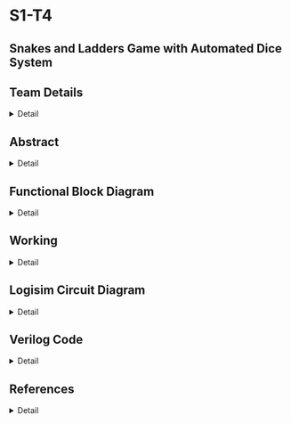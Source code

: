 # S1-T4
## Snakes and Ladders Game with Automated Dice System


<!-- First Section -->
## Team Details
<details>
  <summary>Detail</summary>

  > Semester: 3rd Sem B. Tech. CSE

  > Section: S1

  > Team ID: T4

  Member-1: Kashish Prajapat , 231CS129 . kashishprajapat.231cs129@nitk.edu.in 

  Member-2: Vaishnavi Khade , 231CS130 . khadevaishnavi.231cs130@nitk.edu.in

  Member-3: Anurag  Wagh  , 231CS166 . waghanuragarjun.231cs166@nitk.edu.in 
</details>

<!-- Second Section -->
## Abstract
<details>
  <summary>Detail</summary>
  
  >Motivation
Snake and Ladder has been a classical board game, enjoyed by children and adult alike. However, the old version of the game can feel too simple, especially when today we are surrounded by technology and it has become a big part in our lives.by adding technology to the game, we can make it more exciting, fun and educational. So the goal is to combine this classical board game with modern technology which will provide more features to the game, thus making it more interactive to keep players interested while they are playing.


>Problem Statement:
It will be a multiplayer game. -The board consists of 100 squares arranged in a 10x10 grid.The positions of snakes and ladders will be predefined,in which when a ladder is encountered player moves higher in the game while when a snake is encountered the player goes down.The players move according to the result of an automated dice.After each dice roll, the system should check whether the new position corresponds to a snake or a ladder. If so, the player’s position should be adjusted accordingly.Finish in the game is detected when a player reaches exactly square 100, indicating the end of the game.


>Features:
The digital Snakes and Ladders game system incorporates several interactive and engaging features. Light indicators at the start and end points of snakes and ladders help players track their movements visually. A time tracker is integrated to monitor the game duration. Upon winning, a sound effect enhances the excitement, signaling the game’s completion. Additionally, an automated dice system is implemented, removing manual rolls and ensuring a seamless gaming experience. These features create a smooth and dynamic gameplay environment .

</details>

## Functional Block Diagram
<details>
  <summary>Detail</summary>
  
 
</details>

<!-- Third Section -->
## Working
<details>
  <summary>Detail</summary>

  > 
</details>

<!-- Fourth Section -->
## Logisim Circuit Diagram
<details>
  <summary>Detail</summary>

  > 
</details>

<!-- Fifth Section -->
## Verilog Code
<details>
  <summary>Detail</summary>

  >
</details>

## References
<details>
  <summary>Detail</summary>
  
> 
   
</details>


